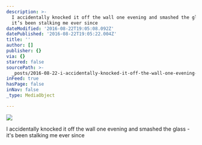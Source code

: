 ```yaml
---
description: >-
  I accidentally knocked it off the wall one evening and smashed the glass -
  it’s been stalking me ever since
dateModified: '2016-08-22T19:05:08.092Z'
datePublished: '2016-08-22T19:05:22.004Z'
title: ''
author: []
publisher: {}
via: {}
starred: false
sourcePath: >-
  _posts/2016-08-22-i-accidentally-knocked-it-off-the-wall-one-evening-and-smash.md
inFeed: true
hasPage: false
inNav: false
_type: MediaObject

---
```

![](https://the-grid-user-content.s3-us-west-2.amazonaws.com/110c3262-c01d-48d3-a5d0-6883fba6d66b.jpg)

I accidentally knocked it off the wall one evening and smashed the glass - it's been stalking me ever since